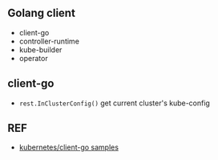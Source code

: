 
## Golang client
+ client-go
+ controller-runtime
+ kube-builder
+ operator


## client-go

+ `rest.InClusterConfig()` get current cluster's kube-config

## REF
+ [kubernetes/client-go samples](https://github.com/kubernetes/client-go/tree/master/examples)